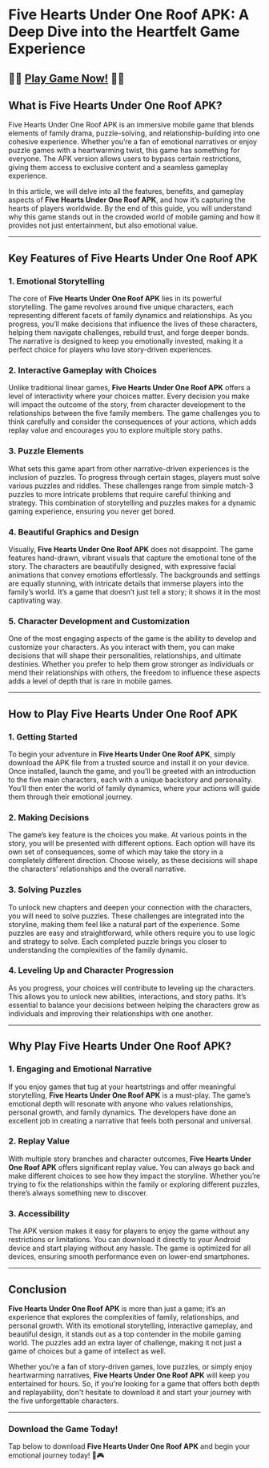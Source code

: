 # Five Hearts Under One Roof APK: A Deep Dive into the Heartfelt Game Experience

## 🧩🧩 [Play Game Now!](https://bom.so/CvKLTr) 🧩🧩

## What is Five Hearts Under One Roof APK?

Five Hearts Under One Roof APK is an immersive mobile game that blends elements of family drama, puzzle-solving, and relationship-building into one cohesive experience. Whether you’re a fan of emotional narratives or enjoy puzzle games with a heartwarming twist, this game has something for everyone. The APK version allows users to bypass certain restrictions, giving them access to exclusive content and a seamless gameplay experience. 

In this article, we will delve into all the features, benefits, and gameplay aspects of **Five Hearts Under One Roof APK**, and how it’s capturing the hearts of players worldwide. By the end of this guide, you will understand why this game stands out in the crowded world of mobile gaming and how it provides not just entertainment, but also emotional value.

---

## Key Features of Five Hearts Under One Roof APK

### 1. **Emotional Storytelling**

The core of **Five Hearts Under One Roof APK** lies in its powerful storytelling. The game revolves around five unique characters, each representing different facets of family dynamics and relationships. As you progress, you’ll make decisions that influence the lives of these characters, helping them navigate challenges, rebuild trust, and forge deeper bonds. The narrative is designed to keep you emotionally invested, making it a perfect choice for players who love story-driven experiences.

### 2. **Interactive Gameplay with Choices**

Unlike traditional linear games, **Five Hearts Under One Roof APK** offers a level of interactivity where your choices matter. Every decision you make will impact the outcome of the story, from character development to the relationships between the five family members. The game challenges you to think carefully and consider the consequences of your actions, which adds replay value and encourages you to explore multiple story paths.

### 3. **Puzzle Elements**

What sets this game apart from other narrative-driven experiences is the inclusion of puzzles. To progress through certain stages, players must solve various puzzles and riddles. These challenges range from simple match-3 puzzles to more intricate problems that require careful thinking and strategy. This combination of storytelling and puzzles makes for a dynamic gaming experience, ensuring you never get bored.

### 4. **Beautiful Graphics and Design**

Visually, **Five Hearts Under One Roof APK** does not disappoint. The game features hand-drawn, vibrant visuals that capture the emotional tone of the story. The characters are beautifully designed, with expressive facial animations that convey emotions effortlessly. The backgrounds and settings are equally stunning, with intricate details that immerse players into the family’s world. It’s a game that doesn’t just tell a story; it shows it in the most captivating way.

### 5. **Character Development and Customization**

One of the most engaging aspects of the game is the ability to develop and customize your characters. As you interact with them, you can make decisions that will shape their personalities, relationships, and ultimate destinies. Whether you prefer to help them grow stronger as individuals or mend their relationships with others, the freedom to influence these aspects adds a level of depth that is rare in mobile games.

---

## How to Play Five Hearts Under One Roof APK

### 1. **Getting Started**

To begin your adventure in **Five Hearts Under One Roof APK**, simply download the APK file from a trusted source and install it on your device. Once installed, launch the game, and you’ll be greeted with an introduction to the five main characters, each with a unique backstory and personality. You’ll then enter the world of family dynamics, where your actions will guide them through their emotional journey.

### 2. **Making Decisions**

The game’s key feature is the choices you make. At various points in the story, you will be presented with different options. Each option will have its own set of consequences, some of which may take the story in a completely different direction. Choose wisely, as these decisions will shape the characters’ relationships and the overall narrative.

### 3. **Solving Puzzles**

To unlock new chapters and deepen your connection with the characters, you will need to solve puzzles. These challenges are integrated into the storyline, making them feel like a natural part of the experience. Some puzzles are easy and straightforward, while others require you to use logic and strategy to solve. Each completed puzzle brings you closer to understanding the complexities of the family dynamic.

### 4. **Leveling Up and Character Progression**

As you progress, your choices will contribute to leveling up the characters. This allows you to unlock new abilities, interactions, and story paths. It’s essential to balance your decisions between helping the characters grow as individuals and improving their relationships with one another.

---

## Why Play Five Hearts Under One Roof APK?

### 1. **Engaging and Emotional Narrative**

If you enjoy games that tug at your heartstrings and offer meaningful storytelling, **Five Hearts Under One Roof APK** is a must-play. The game’s emotional depth will resonate with anyone who values relationships, personal growth, and family dynamics. The developers have done an excellent job in creating a narrative that feels both personal and universal.

### 2. **Replay Value**

With multiple story branches and character outcomes, **Five Hearts Under One Roof APK** offers significant replay value. You can always go back and make different choices to see how they impact the storyline. Whether you’re trying to fix the relationships within the family or exploring different puzzles, there’s always something new to discover.

### 3. **Accessibility**

The APK version makes it easy for players to enjoy the game without any restrictions or limitations. You can download it directly to your Android device and start playing without any hassle. The game is optimized for all devices, ensuring smooth performance even on lower-end smartphones.

---

## Conclusion

**Five Hearts Under One Roof APK** is more than just a game; it’s an experience that explores the complexities of family, relationships, and personal growth. With its emotional storytelling, interactive gameplay, and beautiful design, it stands out as a top contender in the mobile gaming world. The puzzles add an extra layer of challenge, making it not just a game of choices but a game of intellect as well.

Whether you’re a fan of story-driven games, love puzzles, or simply enjoy heartwarming narratives, **Five Hearts Under One Roof APK** will keep you entertained for hours. So, if you're looking for a game that offers both depth and replayability, don't hesitate to download it and start your journey with the five unforgettable characters.

---

### Download the Game Today!  
Tap below to download **Five Hearts Under One Roof APK** and begin your emotional journey today! 📱🎮
